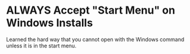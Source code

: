 # ALWAYS Accept "Start Menu" on Windows Installs

Learned the hard way that you cannot open with the Windows command
unless it is in the start menu.

